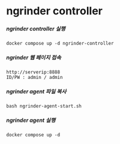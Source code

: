 # ngrinder controller
##### ngrinder controller 실행
```
docker compose up -d ngrinder-controller
```
##### ngrinder 웹 페이지 접속
```
http://serverip:8888
ID/PW : admin / admin
```
##### ngrinder agent 파일 복사
```
bash ngrinder-agent-start.sh
```
##### ngrinder agent 실행
```
docker compose up -d
```
